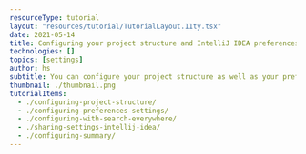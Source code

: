 ```yaml
---
resourceType: tutorial
layout: "resources/tutorial/TutorialLayout.11ty.tsx"
date: 2021-05-14
title: Configuring your project structure and IntelliJ IDEA preferences/settings
technologies: []
topics: [settings]
author: hs
subtitle: You can configure your project structure as well as your preferences/settings for IntelliJ IDEA. 
thumbnail: ./thumbnail.png
tutorialItems:
  - ./configuring-project-structure/
  - ./configuring-preferences-settings/
  - ./configuring-with-search-everywhere/
  - ./sharing-settings-intellij-idea/
  - ./configuring-summary/
---
```



